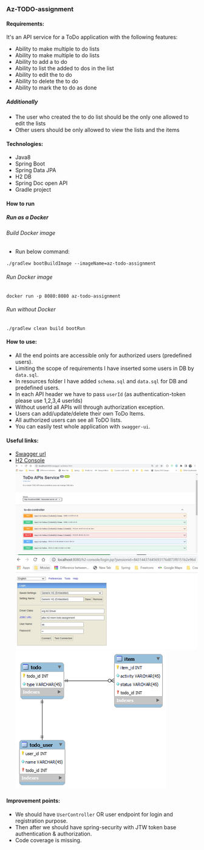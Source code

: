 ### Az-TODO-assignment

#### Requirements:
It's an API service for a ToDo application with the following features:
* Ability to make multiple to do lists
* Ability to make multiple to do lists
* Ability to add a to do
* Ability to list the added to dos in the list
* Ability to edit the to do
* Ability to delete the to do
* Ability to mark the to do as done
##### Additionally
* The user who created the to do list should be the only one allowed to edit the lists
* Other users should be only allowed to view the lists and the items

#### Technologies:
- Java8
- Spring Boot
- Spring Data JPA
- H2 DB
- Spring Doc open API
- Gradle project

#### How to run
##### Run as a Docker
###### Build Docker image
* Run below command:
```
./gradlew bootBuildImage --imageName=az-todo-assignment
```
###### Run Docker image
```
docker run -p 8080:8080 az-todo-assignment
```
###### Run without Docker
```
./gradlew clean build bootRun
```

#### How to use:
* All the end points are accessible only for authorized users (predefined users).
* Limiting the scope of requirements I have inserted some users in DB by `data.sql`.
* In resources folder I have added `schema.sql` and `data.sql` for DB and predefined users.
* In each API header we have to pass `userId` (as authentication-token please use 1,2,3,4 userIds)
* Without userId all APIs will through authorization exception.
* Users can add/update/delete their own ToDo Items.
* All authorized users can see all ToDO lists.
* You can easily test whole application with `swagger-ui`.

#### Useful links:
* [Swagger url](http://localhost:8080/swagger-ui/index.html)
* [H2 Console](http://localhost:8080/h2-console)
![swagger ui](Swagger-ui.jpg)
![H2-Console](H2-console.jpg)
![ERD](az-todo-assignment.png)

#### Improvement points:
* We should have `UserController` OR user endpoint for login and registration purpose.
* Then after we should have spring-security with JTW token base authentication & authorization. 
* Code coverage is missing.
